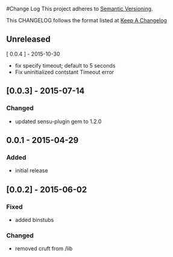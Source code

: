 #Change Log
This project adheres to [Semantic Versioning](http://semver.org/).

This CHANGELOG follows the format listed at [Keep A Changelog](http://keepachangelog.com/)

## Unreleased
[ 0.0.4 ] - 2015-10-30
- fix specify timeout; default to 5 seconds
- Fix uninitialized contstant Timeout error

## [0.0.3] - 2015-07-14
### Changed
- updated sensu-plugin gem to 1.2.0

## 0.0.1 - 2015-04-29

### Added
- initial release

## [0.0.2] - 2015-06-02

### Fixed
- added binstubs

### Changed
- removed cruft from /lib

